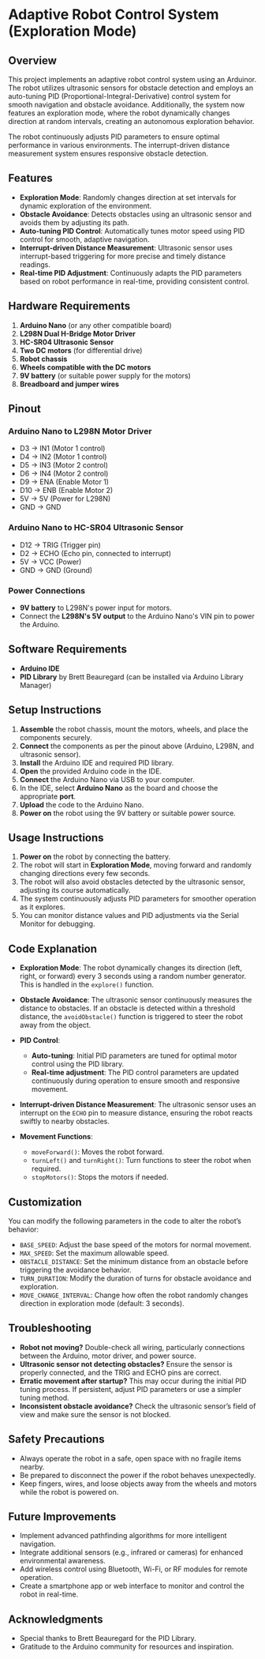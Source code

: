 # Adaptive Robot Control System (Exploration Mode)

## Overview
This project implements an adaptive robot control system using an Arduinor. The robot utilizes ultrasonic sensors for obstacle detection and employs an auto-tuning PID (Proportional-Integral-Derivative) control system for smooth navigation and obstacle avoidance. Additionally, the system now features an exploration mode, where the robot dynamically changes direction at random intervals, creating an autonomous exploration behavior.

The robot continuously adjusts PID parameters to ensure optimal performance in various environments. The interrupt-driven distance measurement system ensures responsive obstacle detection.

## Features
- **Exploration Mode**: Randomly changes direction at set intervals for dynamic exploration of the environment.
- **Obstacle Avoidance**: Detects obstacles using an ultrasonic sensor and avoids them by adjusting its path.
- **Auto-tuning PID Control**: Automatically tunes motor speed using PID control for smooth, adaptive navigation.
- **Interrupt-driven Distance Measurement**: Ultrasonic sensor uses interrupt-based triggering for more precise and timely distance readings.
- **Real-time PID Adjustment**: Continuously adapts the PID parameters based on robot performance in real-time, providing consistent control.

## Hardware Requirements
1. **Arduino Nano** (or any other compatible board)
2. **L298N Dual H-Bridge Motor Driver**
3. **HC-SR04 Ultrasonic Sensor**
4. **Two DC motors** (for differential drive)
5. **Robot chassis**
6. **Wheels compatible with the DC motors**
7. **9V battery** (or suitable power supply for the motors)
8. **Breadboard and jumper wires**

## Pinout

### Arduino Nano to L298N Motor Driver
- D3 -> IN1 (Motor 1 control)
- D4 -> IN2 (Motor 1 control)
- D5 -> IN3 (Motor 2 control)
- D6 -> IN4 (Motor 2 control)
- D9 -> ENA (Enable Motor 1)
- D10 -> ENB (Enable Motor 2)
- 5V -> 5V (Power for L298N)
- GND -> GND

### Arduino Nano to HC-SR04 Ultrasonic Sensor
- D12 -> TRIG (Trigger pin)
- D2 -> ECHO (Echo pin, connected to interrupt)
- 5V -> VCC (Power)
- GND -> GND (Ground)

### Power Connections
- **9V battery** to L298N's power input for motors.
- Connect the **L298N's 5V output** to the Arduino Nano's VIN pin to power the Arduino.

## Software Requirements
- **Arduino IDE**
- **PID Library** by Brett Beauregard (can be installed via Arduino Library Manager)

## Setup Instructions
1. **Assemble** the robot chassis, mount the motors, wheels, and place the components securely.
2. **Connect** the components as per the pinout above (Arduino, L298N, and ultrasonic sensor).
3. **Install** the Arduino IDE and required PID library.
4. **Open** the provided Arduino code in the IDE.
5. **Connect** the Arduino Nano via USB to your computer.
6. In the IDE, select **Arduino Nano** as the board and choose the appropriate **port**.
7. **Upload** the code to the Arduino Nano.
8. **Power on** the robot using the 9V battery or suitable power source.

## Usage Instructions
1. **Power on** the robot by connecting the battery.
2. The robot will start in **Exploration Mode**, moving forward and randomly changing directions every few seconds.
3. The robot will also avoid obstacles detected by the ultrasonic sensor, adjusting its course automatically.
4. The system continuously adjusts PID parameters for smoother operation as it explores.
5. You can monitor distance values and PID adjustments via the Serial Monitor for debugging.

## Code Explanation

- **Exploration Mode**: The robot dynamically changes its direction (left, right, or forward) every 3 seconds using a random number generator. This is handled in the `explore()` function.
  
- **Obstacle Avoidance**: The ultrasonic sensor continuously measures the distance to obstacles. If an obstacle is detected within a threshold distance, the `avoidObstacle()` function is triggered to steer the robot away from the object.

- **PID Control**: 
   - **Auto-tuning**: Initial PID parameters are tuned for optimal motor control using the PID library.
   - **Real-time adjustment**: The PID control parameters are updated continuously during operation to ensure smooth and responsive movement.

- **Interrupt-driven Distance Measurement**: The ultrasonic sensor uses an interrupt on the `ECHO` pin to measure distance, ensuring the robot reacts swiftly to nearby obstacles.

- **Movement Functions**: 
   - `moveForward()`: Moves the robot forward.
   - `turnLeft()` and `turnRight()`: Turn functions to steer the robot when required.
   - `stopMotors()`: Stops the motors if needed.

## Customization

You can modify the following parameters in the code to alter the robot’s behavior:

- `BASE_SPEED`: Adjust the base speed of the motors for normal movement.
- `MAX_SPEED`: Set the maximum allowable speed.
- `OBSTACLE_DISTANCE`: Set the minimum distance from an obstacle before triggering the avoidance behavior.
- `TURN_DURATION`: Modify the duration of turns for obstacle avoidance and exploration.
- `MOVE_CHANGE_INTERVAL`: Change how often the robot randomly changes direction in exploration mode (default: 3 seconds).

## Troubleshooting

- **Robot not moving?** Double-check all wiring, particularly connections between the Arduino, motor driver, and power source.
- **Ultrasonic sensor not detecting obstacles?** Ensure the sensor is properly connected, and the TRIG and ECHO pins are correct.
- **Erratic movement after startup?** This may occur during the initial PID tuning process. If persistent, adjust PID parameters or use a simpler tuning method.
- **Inconsistent obstacle avoidance?** Check the ultrasonic sensor’s field of view and make sure the sensor is not blocked.

## Safety Precautions

- Always operate the robot in a safe, open space with no fragile items nearby.
- Be prepared to disconnect the power if the robot behaves unexpectedly.
- Keep fingers, wires, and loose objects away from the wheels and motors while the robot is powered on.

## Future Improvements

- Implement advanced pathfinding algorithms for more intelligent navigation.
- Integrate additional sensors (e.g., infrared or cameras) for enhanced environmental awareness.
- Add wireless control using Bluetooth, Wi-Fi, or RF modules for remote operation.
- Create a smartphone app or web interface to monitor and control the robot in real-time.

## Acknowledgments
- Special thanks to Brett Beauregard for the PID Library.
- Gratitude to the Arduino community for resources and inspiration.
